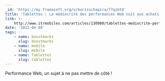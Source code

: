 ```yaml
---
_id: 'https://my.framasoft.org/u/borisschapira/?7qzbtQ'
title: 'Tablettes : La médiocrité des performances Web nuit aux achats en ligne'
link: >-
    http://www.itrmobiles.com/articles/130980/tablettes-mediocrite-performances-web-nuit-achats-ligne.html?key=de8ea5e89010011e
date: '2012-04-04'
tags:
    - name: boostmarks
      slug: boostmarks
    - name: mobile
      slug: mobile
    - name: Tablettes
      slug: tablettes
---
```


<div class="markdown"><p>Performance Web, un sujet à ne pas mettre de côté !
</p></div>
